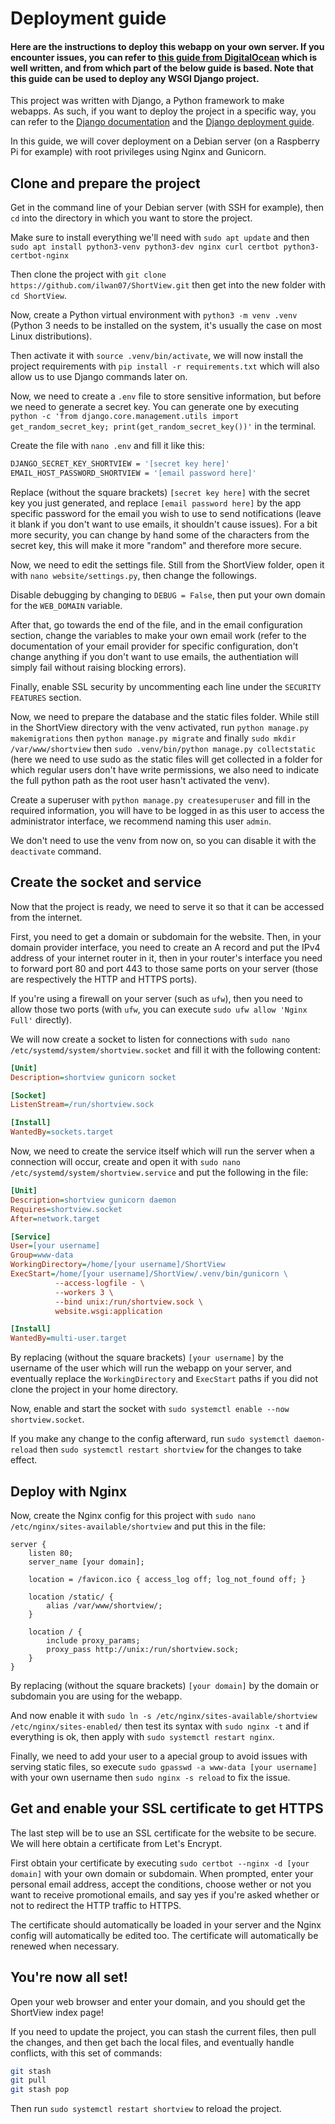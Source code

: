 # Deployment guide

#### **Here are the instructions to deploy this webapp on your own server. If you encounter issues, you can refer to [this guide from DigitalOcean](https://www.digitalocean.com/community/tutorials/how-to-set-up-django-with-postgres-nginx-and-gunicorn-on-ubuntu) which is well written, and from which part of the below guide is based. Note that this guide can be used to deploy any WSGI Django project.**

This project was written with Django, a Python framework to make webapps. As such, if you want to deploy the project in a specific way, you can refer to the [Django documentation](https://docs.djangoproject.com/en/5.2/) and the [Django deployment guide](https://docs.djangoproject.com/en/5.2/howto/deployment/).

In this guide, we will cover deployment on a Debian server (on a Raspberry Pi for example) with root privileges using Nginx and Gunicorn.

## Clone and prepare the project

Get in the command line of your Debian server (with SSH for example), then `cd` into  the directory in which you want to store the project.

Make sure to install everything we'll need with `sudo apt update` and then `sudo apt install python3-venv python3-dev nginx curl certbot python3-certbot-nginx`

Then clone the project with `git clone https://github.com/ilwan07/ShortView.git` then get into the new folder with `cd ShortView`.

Now, create a Python virtual environment with `python3 -m venv .venv` (Python 3 needs to be installed on the system, it's usually the case on most Linux distributions).

Then activate it with `source .venv/bin/activate`, we will now install the project requirements with `pip install -r requirements.txt` which will also allow us to use Django commands later on.

Now, we need to create a `.env` file to store sensitive information, but before we need to generate a secret key. You can generate one by executing `python -c 'from django.core.management.utils import get_random_secret_key; print(get_random_secret_key())'` in the terminal.

Create the file with `nano .env` and fill it like this:

```bash
DJANGO_SECRET_KEY_SHORTVIEW = '[secret key here]'
EMAIL_HOST_PASSWORD_SHORTVIEW = '[email password here]'
```

Replace (without the square brackets) `[secret key here]` with the secret key you just generated, and replace `[email password here]` by the app specific password for the email you wish to use to send notifications (leave it blank if you don't want to use emails, it shouldn't cause issues). For a bit more security, you can change by hand some of the characters from the secret key, this will make it more "random" and therefore more secure.

Now, we need to edit the settings file. Still from the ShortView folder, open it with `nano website/settings.py`, then change the followings.

Disable debugging by changing to `DEBUG = False`, then put your own domain for the `WEB_DOMAIN` variable.

After that, go towards the end of the file, and in the email configuration section, change the variables to make your own email work (refer to the documentation of your email provider for specific configuration, don't change anything if you don't want to use emails, the authentiation will simply fail without raising blocking errors).

Finally, enable SSL security by uncommenting each line under the `SECURITY FEATURES` section.

Now, we need to prepare the database and the static files folder. While still in the ShortView directory with the venv activated, run `python manage.py makemigrations` then `python manage.py migrate` and finally `sudo mkdir /var/www/shortview` then `sudo .venv/bin/python manage.py collectstatic` (here we need to use sudo as the static files will get collected in a folder for which regular users don't have write permissions, we also need to indicate the full python path as the root user hasn't activated the venv).

Create a superuser with `python manage.py createsuperuser` and fill in the required information, you will have to be logged in as this user to access the administrator interface, we recommend naming this user `admin`.

We don't need to use the venv from now on, so you can disable it with the `deactivate` command.

## Create the socket and service

Now that the project is ready, we need to serve it so that  it can be accessed from the internet.

First, you need to get a domain or subdomain for the website. Then, in your domain provider interface, you need to create an A record and put the IPv4 address of your internet router in it, then in your router's interface you need to forward port 80 and port 443 to those same ports on your server (those are respectively the HTTP and HTTPS ports).

If you're using a firewall on your server (such as `ufw`), then you need to allow those two ports (with `ufw`, you can execute `sudo ufw allow 'Nginx Full'` directly).

We will now create a socket to listen for connections with `sudo nano /etc/systemd/system/shortview.socket` and fill it with the following content:

```ini
[Unit]
Description=shortview gunicorn socket

[Socket]
ListenStream=/run/shortview.sock

[Install]
WantedBy=sockets.target
```

Now, we need to create the service itself which will run the server when a connection will occur, create and open it with `sudo nano /etc/systemd/system/shortview.service` and put the following in the file:

```ini
[Unit]
Description=shortview gunicorn daemon
Requires=shortview.socket
After=network.target

[Service]
User=[your username]
Group=www-data
WorkingDirectory=/home/[your username]/ShortView
ExecStart=/home/[your username]/ShortView/.venv/bin/gunicorn \
          --access-logfile - \
          --workers 3 \
          --bind unix:/run/shortview.sock \
          website.wsgi:application

[Install]
WantedBy=multi-user.target
```

By replacing (without the square brackets) `[your username]` by the username of the user which will run the webapp on your server, and eventually replace the `WorkingDirectory` and `ExecStart` paths if you did not clone the project in your home directory.

Now, enable and start the socket with `sudo systemctl enable --now shortview.socket`.

If you make any change to the config afterward, run `sudo systemctl daemon-reload` then `sudo systemctl restart shortview` for the changes to take effect.

## Deploy with Nginx

Now, create the Nginx config for this project with `sudo nano /etc/nginx/sites-available/shortview` and put this in the file:

```nginx
server {
    listen 80;
    server_name [your domain];

    location = /favicon.ico { access_log off; log_not_found off; }

    location /static/ {
        alias /var/www/shortview/;
    }

    location / {
        include proxy_params;
        proxy_pass http://unix:/run/shortview.sock;
    }
}
```

By replacing (without the square brackets) `[your domain]` by the domain or subdomain you are using for the webapp.

And now enable it with `sudo ln -s /etc/nginx/sites-available/shortview /etc/nginx/sites-enabled/` then test its syntax with `sudo nginx -t` and if everything is ok, then apply with `sudo systemctl restart nginx`.

Finally, we need to add your user to a apecial group to avoid issues with serving static files, so execute `sudo gpasswd -a www-data [your username]` with your own username then `sudo nginx -s reload` to fix the issue.

## Get and enable your SSL certificate to get HTTPS

The last step will be to use an SSL certificate for the website to be secure. We will here obtain a certificate from Let's Encrypt.

First obtain your certificate by executing `sudo certbot --nginx -d [your domain]` with your own domain or subdomain. When prompted, enter your personal email address, accept the conditions, choose wether or not you want to receive promotional emails, and say yes if you're asked whether or not to redirect the HTTP traffic to HTTPS.

The certificate should automatically be loaded in your server and the Nginx config will automatically be edited too. The certificate will automatically be renewed when necessary.

## You're now all set!

Open your web browser and enter your domain, and you should get the ShortView index page!

If you need to update the project, you can stash the current files, then pull the changes, and then get bach the local files, and eventually handle conflicts, with this set of commands:

```bash
git stash
git pull
git stash pop
```

Then run `sudo systemctl restart shortview` to reload the project.
